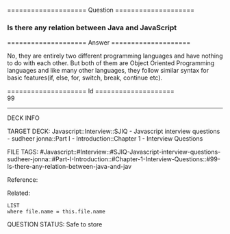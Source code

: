 ==================== Question ====================  

### Is there any relation between Java and JavaScript  

==================== Answer ====================  

No, they are entirely two different programming languages and have nothing to do
with each other. But both of them are Object Oriented Programming languages and
like many other languages, they follow similar syntax for basic features(if,
else, for, switch, break, continue etc).

==================== Id ====================  
99

---

DECK INFO

TARGET DECK: Javascript::Interview::SJIQ - Javascript interview questions - sudheer jonna::Part I - Introduction::Chapter 1 - Interview Questions

FILE TAGS: #Javascript::#Interview::#SJIQ-Javascript-interview-questions-sudheer-jonna::#Part-I-Introduction::#Chapter-1-Interview-Questions::#99-Is-there-any-relation-between-java-and-jav

Reference:

Related:

```dataview
LIST
where file.name = this.file.name
```

QUESTION STATUS: Safe to store
